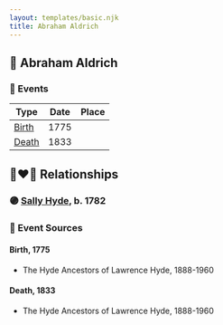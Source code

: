 ```yaml
---
layout: templates/basic.njk
title: Abraham Aldrich
---
```

## 🔵 Abraham Aldrich

### 📆 Events

Type | Date | Place
------ | ------ | ------
[Birth](#event-2c7c410b-e39c-4c0f-89bc-62e9cdde7799) | 1775 |
[Death](#event-918e9d0e-f8d6-463c-9cc5-f1082fd69891) | 1833 |

## 👩‍❤️‍👨 Relationships

### 🟣 [Sally Hyde](/people/9/93954178), b. 1782

### 📰 Event Sources

#### <a id="event-2c7c410b-e39c-4c0f-89bc-62e9cdde7799"></a> Birth, 1775
* The Hyde Ancestors of Lawrence Hyde, 1888-1960

#### <a id="event-918e9d0e-f8d6-463c-9cc5-f1082fd69891"></a> Death, 1833
* The Hyde Ancestors of Lawrence Hyde, 1888-1960
